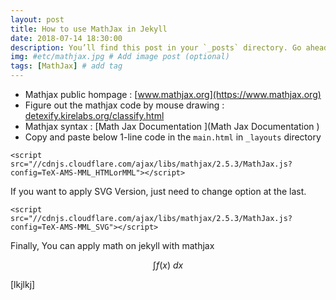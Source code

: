 ```yaml
---
layout: post
title: How to use MathJax in Jekyll
date: 2018-07-14 18:30:00
description: You’ll find this post in your `_posts` directory. Go ahead and edit it and re-build the site to see your changes. # Add post description (optional)
img: #etc/mathjax.jpg # Add image post (optional)
tags: [MathJax] # add tag
---
```


- Mathjax public hompage : [www.mathjax.org](https://www.mathjax.org) 
- Figure out the mathjax code by mouse drawing : [detexify.kirelabs.org/classify.html ](https://detexify.kirelabs.org/classify.html )
- Mathjax syntax : [Math Jax Documentation ](Math Jax Documentation )
- Copy and paste below 1-line code in the `main.html` in `_layouts` directory

``` 
<script src="//cdnjs.cloudflare.com/ajax/libs/mathjax/2.5.3/MathJax.js?config=TeX-AMS-MML_HTMLorMML"></script>
```

If you want to apply SVG Version, just need to change option at the last.

```
<script src="//cdnjs.cloudflare.com/ajax/libs/mathjax/2.5.3/MathJax.js?config=TeX-AMS-MML_SVG"></script>
```

Finally, You can apply math on jekyll with mathjax

$$
\int f(x)~dx
$$

\[lkjlkj\]